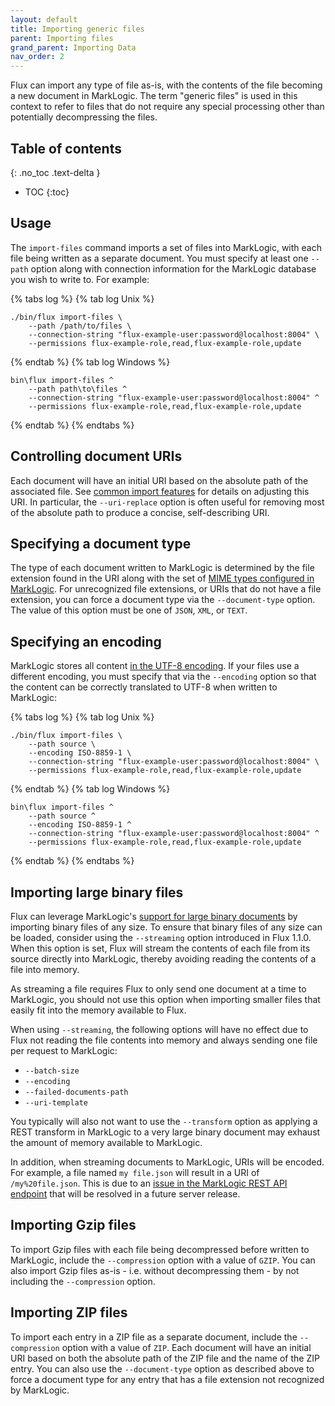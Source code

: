 ```yaml
---
layout: default
title: Importing generic files
parent: Importing files
grand_parent: Importing Data
nav_order: 2
---
```


Flux can import any type of file as-is, with the contents of the file becoming a new document in MarkLogic. The term 
"generic files" is used in this context to refer to files that do not require any special processing
other than potentially decompressing the files.

## Table of contents
{: .no_toc .text-delta }

- TOC
{:toc}

## Usage

The `import-files` command imports a set of files into MarkLogic, with each file being written as a separate
document. You must specify at least one `--path` option along with connection information for the MarkLogic database
you wish to write to. For example:

{% tabs log %}
{% tab log Unix %}
```
./bin/flux import-files \
    --path /path/to/files \
    --connection-string "flux-example-user:password@localhost:8004" \
    --permissions flux-example-role,read,flux-example-role,update
```
{% endtab %}
{% tab log Windows %}
```
bin\flux import-files ^
    --path path\to\files ^
    --connection-string "flux-example-user:password@localhost:8004" ^
    --permissions flux-example-role,read,flux-example-role,update
```
{% endtab %}
{% endtabs %}


## Controlling document URIs

Each document will have an initial URI based on the absolute path of the associated file. See 
[common import features](../common-import-features.md) for details on adjusting this URI. In particular, the 
`--uri-replace` option is often useful for removing most of the absolute path to produce a concise, self-describing
URI. 

## Specifying a document type

The type of each document written to MarkLogic is determined by the file extension found in the URI along with the
set of [MIME types configured in MarkLogic](https://docs.marklogic.com/admin-help/mimetype). For unrecognized file
extensions, or URIs that do not have a file extension, you can force a document type via the `--document-type` option.
The value of this option must be one of `JSON`, `XML`, or `TEXT`.

## Specifying an encoding

MarkLogic stores all content [in the UTF-8 encoding](https://docs.marklogic.com/guide/search-dev/encodings_collations#id_87576).
If your files use a different encoding, you must specify that via the `--encoding` option so that
the content can be correctly translated to UTF-8 when written to MarkLogic:

{% tabs log %}
{% tab log Unix %}
```
./bin/flux import-files \
    --path source \ 
    --encoding ISO-8859-1 \
    --connection-string "flux-example-user:password@localhost:8004" \
    --permissions flux-example-role,read,flux-example-role,update
```
{% endtab %}
{% tab log Windows %}
```
bin\flux import-files ^
    --path source ^
    --encoding ISO-8859-1 ^
    --connection-string "flux-example-user:password@localhost:8004" ^
    --permissions flux-example-role,read,flux-example-role,update
```
{% endtab %}
{% endtabs %}


## Importing large binary files

Flux can leverage MarkLogic's [support for large binary documents](https://docs.marklogic.com/guide/app-dev/binaries#id_93203)
by importing binary files of any size. To ensure that binary files of any size can be loaded, consider using the
`--streaming` option introduced in Flux 1.1.0. When this option is set, Flux will stream the contents of each file from
its source directly into MarkLogic, thereby avoiding reading the contents of a file into memory. 

As streaming a file requires Flux to only send one document at a time to MarkLogic, you should not use this option when
importing smaller files that easily fit into the memory available to Flux.

When using `--streaming`, the following options will have no effect due to Flux not reading the file contents into 
memory and always sending one file per request to MarkLogic:

- `--batch-size`
- `--encoding`
- `--failed-documents-path`
- `--uri-template`

You typically will also not want to use the `--transform` option as applying a REST transform in MarkLogic to a very 
large binary document may exhaust the amount of memory available to MarkLogic.

In addition, when streaming documents to MarkLogic, URIs will be encoded. For example, a file named `my file.json` 
will result in a URI of `/my%20file.json`. This is due to an 
[issue in the MarkLogic REST API endpoint](https://docs.marklogic.com/REST/PUT/v1/documents) that will be resolved in 
a future server release. 

## Importing Gzip files

To import Gzip files with each file being decompressed before written to MarkLogic, include the `--compression` option
with a value of `GZIP`. You can also import Gzip files as-is - i.e. without decompressing them - by not including the
`--compression` option.
 
## Importing ZIP files

To import each entry in a ZIP file as a separate document, include the `--compression` option with a value of `ZIP`.
Each document will have an initial URI based on both the absolute path of the ZIP file and the name of the ZIP entry. 
You can also use the `--document-type` option as described above to force a document type for any entry that has a file
extension not recognized by MarkLogic.

